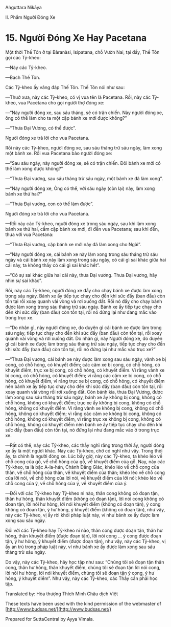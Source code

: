  

Aṅguttara Nikāya

II. Phẩm Người Ðóng Xe

# 15\. Người Ðóng Xe Hay Pacetana

Một thời Thế Tôn ở tại Bàranàsi, Isipatana, chỗ Vườn Nai, tại đấy, Thế Tôn gọi các Tỷ-kheo:

—Này các Tỷ-kheo.

—Bạch Thế Tôn.

Các Tỷ-kheo ấy vâng đáp Thế Tôn. Thế Tôn nói như sau:

—Thuở xưa, này các Tỷ-kheo, có vị vua tên là Pacetana. Rồi, này các Tỷ-kheo, vua Pacetana cho gọi người thợ đóng xe:

—“Này người đóng xe, sau sáu tháng, sẽ có trận chiến. Này người đóng xe, ông có thể làm cho ta một cặp bánh xe mới được không?”

—“Thưa Ðại Vương, có thể được”.

Người đóng xe trả lời cho vua Pacetana.

Rồi này các Tỷ-kheo, người đóng xe, sau sáu tháng trừ sáu ngày, làm xong một bánh xe. Rồi vua Pacetana bảo người đóng xe:

—“Sau sáu ngày, này người đóng xe, sẽ có trận chiến. Ðôi bánh xe mới có thể làm xong được không?”

—“Thưa Ðại vương, sau sáu tháng trừ sáu ngày, một bánh xe đã làm xong”.

—“Này người đóng xe, Ông có thể, với sáu ngày (còn lại) này, làm xong bánh xe thứ hai?”

—“Thưa Ðại vương, con có thể làm được”.

Người đóng xe trả lời cho vua Pacetana.

—Rồi này các Tỷ-kheo, người đóng xe trong sáu ngày, sau khi làm xong bánh xe thứ hai, cầm cặp bánh xe mới, đi đến vua Pacetana; sau khi đến, thưa với vua Pacetana:

—“Thưa Ðại vương, cặp bánh xe mới này đã làm xong cho Ngài”.

—“Này người đóng xe, cái bánh xe này làm xong trong sáu tháng trừ sáu ngày và cái bánh xe này làm xong trong sáu ngày, có cái gì sai khác giữa hai cái này, ta không thấy có cái gì sai khác hết”.

—“Có sự sai khác giữa hai cái này, thưa Ðại vương. Thưa Ðại vương, hãy nhìn sự sai khác”.

Rồi, này các Tỷ-kheo, người đóng xe đẩy cho chạy bánh xe được làm xong trong sáu ngày. Bánh xe ấy tiếp tục chạy cho đến khi sức đẩy (ban đầu) còn tồn tại rồi xoay quanh vài vòng và rơi xuống đất. Rồi nó đẩy cho chạy bánh được làm xong trong sáu tháng trừ sáu ngày. Bánh xe ấy tiếp tục chạy cho đến khi sức đẩy (ban đầu) còn tồn tại, rồi nó đứng lại như đang mắc vào trong trục xe.

—“Do nhân gì, này người đóng xe, do duyên gì cái bánh xe được làm trong sáu ngày, tiếp tục chạy cho đến khi sức đẩy (ban đầu) còn tồn tại, rồi xoay quanh vài vòng và rơi xuống đất. Do nhân gì, này Người đóng xe, do duyên gì cái bánh xe được làm trong sáu tháng trừ sáu ngày, tiếp tục chạy cho đến khi sức đẩy (ban đầu) còn tồn tại, rồi nó đứng lại như mắc vào trục xe?”

—“Thưa Ðại vương, cái bánh xe này được làm xong sau sáu ngày, vành xe bị cong, có chỗ hỏng, có khuyết điểm; các căm xe bị cong, có chỗ hỏng, có khuyết điểm, trục xe bị cong, có chỗ hỏng, có khuyết điểm. Vì rằng vành xe bị cong, có chỗ hỏng, có khuyết điểm; vì rằng các căm xe bị cong, có chỗ hỏng, có khuyết điểm, vì rằng trục xe bị cong, có chỗ hỏng, có khuyết điểm nên bánh xe ấy tiếp tục chạy cho đến khi sức đẩy (ban đầu) còn tồn tại, rồi xoay quanh vài vòng rồi rơi xuống đất. Còn bánh kia, thưa Ðại Vương, được làm xong sau sáu tháng trừ sáu ngày, bánh xe ấy không bị cong, không có chỗ hỏng, không có khuyết điểm; trục xe ấy không bị cong, không có chỗ hỏng, không có khuyết điểm. Vì rằng vành xe không bị cong, không có chỗ hỏng, không có khuyết điểm; vì rằng các căm xe không bị cong, không có chỗ hỏng, không có khuyết điểm, vì rằng trục xe không bị cong, không có chỗ hỏng, không có khuyết điểm nên bánh xe ấy tiếp tục chạy cho đến khi sức đẩy (ban đầu) còn tồn tại, nó đứng lại như đang mắc vào ở trong trục xe.

—Rất có thể, này các Tỷ-kheo, các thầy nghĩ rằng trong thời ấy, người đóng xe ấy là một người khác. Này các Tỷ-kheo, chớ có nghĩ như vậy. Trong thời ấy, ta chính là người đóng xe. Lúc bấy giờ, này các Tỷ-kheo, ta khéo léo về chỗ cong của gỗ, về chỗ hỏng của gỗ, về khuyết điểm của gỗ. Nay, này các Tỷ-kheo, ta là bậc A-la-hán, Chánh Ðẳng Giác, khéo léo về chỗ cong của thân, về chỗ hỏng của thân, về khuyết điểm của thân; khéo léo về chỗ cong của lời nói, về chỗ hỏng của lời nói, về khuyết điểm của lời nói; khéo léo về chỗ cong của ý, về chỗ hỏng của ý, về khuyết điểm của ý.

—Ðối với các Tỷ-kheo hay Tỷ-kheo ni nào, thân cong không có đoạn tận, thân hư hỏng, thân khuyết điểm (không có đoạn tận), lời nói cong không có đoạn tận, lời nói hư hỏng, lời nói khuyết điểm (không có đoạn tận), ý cong không có đoạn tận, ý hư hỏng, ý khuyết điểm (không có đoạn tận), như vậy, này các Tỷ-kheo, vị ấy rời khỏi pháp luật này, ví như bánh xe ấy được làm xong sau sáu ngày.

Ðối với các Tỷ-kheo hay Tỷ-kheo ni nào, thân cong được đoạn tận, thân hư hỏng, thân khuyết điểm (được đoạn tận), lời nói cong ... ý cong được đoạn tận, ý hư hỏng, ý khuyết điểm (được đoạn tận), như vậy, này các Tỷ-kheo, vị ấy an trú trong pháp luật này, ví như bánh xe ấy được làm xong sau sáu tháng trừ sáu ngày.

Do vậy, này các Tỷ-kheo, hãy học tập như sau: “Chúng tôi sẽ đoạn tận thân cong, thân hư hỏng, thân khuyết điểm, chúng tôi sẽ đoạn tận lời nói cong, lời nói hư hỏng, lời nói khuyết điểm, chúng tôi sẽ đoạn tận ý cong, ý hư hỏng, ý khuyết điểm”. Như vậy, này các Tỷ-kheo, các Thầy cần phải học tập.

Translated by: Hòa thượng Thích Minh Châu dịch Việt

These texts have been used with the kind permission of the webmaster of [http://www.budsas.net/](http://www.budsas.net/)

Prepared for SuttaCentral by Ayya Vimala.